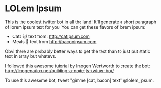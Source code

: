 # LOLem Ipsum

This is the coolest twitter bot in all the land! It'll generate a short paragraph of lorem ipsum text for you. You can get these flavors of lorem ipsum:

* Cats :cat: text from: http://catipsum.com
* Meats :meat_on_bone: text from http://baconipsum.com

Obvi there are probably better ways to get the text than to just put static text in array but whatevs.

I followed this awesome tutorial by Imogen Wentworth to create the bot:
http://imogenation.net/building-a-node-js-twitter-bot/

To use this awesome bot, tweet "gimme [cat, bacon] text" @lolem_ipsum.
